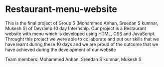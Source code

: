 # Restaurant-menu-website
This is the final project of Group 5 (Mohammed Anhan, Sreedan S kumnar, Mukesh S) of Devramp 10 day Internship. Our project is a Restaurant website with menu which is developed using HTML, CSS and JavaScript. Throught this project we were able to collaborate and put our skills that we have learnt during these 10 days and we are proud of the outcome that we have achieved during the development of our website

Team members:
Mohammed Anhan,
Sreedan S kumnar,
Mukesh S
